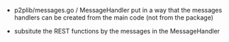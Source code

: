 - p2plib/messages.go / MessageHandler
put in a way that the messages handlers can be created from the main code (not from the package)

- subsitute the REST functions by the messages in the MessageHandler
